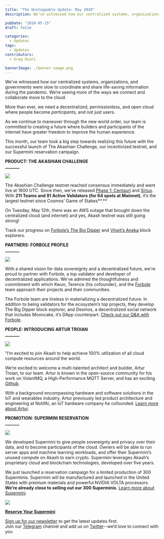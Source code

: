 ```yaml
---
title: "The Unstoppable Update: May 2020"
description: We’ve witnessed how our centralized systems, organizations, and governments were slow to coordinate and share life-saving information during the pandemic. We’re seeing more of the ways we connect and collaborate move to the cloud.

pubDate: "2020-05-15"
draft: false

categories:
  - Updates
tags:
  - Updates
contributors:
  - Greg Osuri

bannerImage: ./banner-image.png
---
```


We’ve witnessed how our centralized systems, organizations, and governments were slow to coordinate and share life-saving information during the pandemic. We’re seeing more of the ways we connect and collaborate move to the cloud.

More than ever, we need a decentralized, permissionless, and open cloud where people become _participants_, and not just users.

As we continue to maneuver through the new world order, our team is committed to creating a future where builders and participants of the internet have greater freedom to improve the human experience.

This month, our team took a big step towards realizing this future with the successful launch of The Akashian Challenge, our incentivized testnet, and our Supermini reservation campaign.

**PRODUCT: THE AKASHIAN CHALLENGE**  
**\_\_\_\_\_\_\_**

![](https://www.datocms-assets.com/45776/1620922428-akashian-challenge-1024x768.png)

The Akashian Challenge testnet reached consensus immediately and went live at 1600 UTC. Since then, we’ve released [Phase 1: Centauri](https://akash.network/blog/the-akashian-challenge-phase-1-centauri-release-update/) and [Sirius](https://akash.network/blog/the-akashian-challenge-phase-1-sirius-release-update/). With **211 Teams and 91 Active Validators (for 64 spots at Mainnet)**, it’s the largest testnet since Cosmos’ Game of Stakes**.**

On Tuesday, May 12th, there was an AWS outage that brought down the centralized cloud (and internet) and yes, Akash testnet was still going strong!

Track our progress on [Forbole’s The Big Dipper](https://testnet.akash.bigdipper.live/) and [Vitwit’s Aneka](https://akash.aneka.io/) block explorers.

**PARTNERS: FORBOLE PROFILE**  
**\_\_\_\_\_\_\_**

![](https://www.datocms-assets.com/45776/1620922455-forbole-1024x576.jpg)

With a shared vision for data sovereignty and a decentralized future, we're proud to partner with Forbole, a top validator and developer of decentralized applications. We’ve admired the thoughtfulness and commitment with which Kwun, Terence (his cofounder), and the [Forbole](https://www.forbole.com/) team approach their projects and their communities.

The Forbole team are tireless in materializing a decentralized future. In addition to being validators for the ecosystem’s top projects, they develop The Big Dipper block explorer, and Desmos, a decentralized social network that includes Mooncake, it’s DApp counterpart. [Check out our Q&A with Forbole](https://akash.network/blog/the-unstoppable-cloud-partner-profile-forbole/).

**PEOPLE: INTRODUCING ARTUR TROIAN**  
**\_\_\_\_\_\_\_**

![](https://www.datocms-assets.com/45776/1620922477-hires-1-1024x683.jpg)

“I’m excited to join Akash to help achieve 100% utilization of all cloud compute resources around the world.

We’re excited to welcome a multi-talented architect and builder, Artur Troian, to our team. Artur is known in the open-source community for his work on VolantMQ, a High-Performance MQTT Server, and has an exciting [Github](https://github.com/troian).

With a background encompassing hardware and software solutions in the IoT and wearables industry, Artur previously led product architecture and engineering at NotifAi, an IoT hardware company he cofounded. [Learn more about Artur](https://akash.network/blog/introducing-artur-troian-senior-software-engineer/).

**PROMOTION: SUPERMINI RESERVATION**  
**\_\_\_\_\_\_\_**

![](https://www.datocms-assets.com/45776/1620922485-akashsuperminifrontsidewithoutshadow-1024x576.jpg)

We developed Supermini to give people sovereignty and privacy over their data, and to become participants of the cloud. Owners will be able to run server apps and machine learning workloads, and offer their Supermini’s unused compute on Akash to earn crypto. Supermini leverages Akash’s proprietary cloud and blockchain technologies, developed over five years.

We just launched a reservation campaign for a limited production of 300 Superminis. Supermini will be manufactured and launched in the United States with premium materials and powerful NVIDIA VOLTA processors. **We’re already close to selling out our 300 Superminis**. [Learn more about Supermini](https://akash.network/supermini/).

![](https://www.datocms-assets.com/45776/1620922493-akashsuperminiconceptrenderday2-1024x576.jpg)

[**Reserve Your Supermini**](https://akash.network/supermini)

[Sign up for our newsletter](https://akash.network/) to get the latest updates first.   
Join our [Telegram](https://t.me/AkashNW) channel and add us on [Twitter](https://x.com/akashnet)\--we’d love to connect with you
